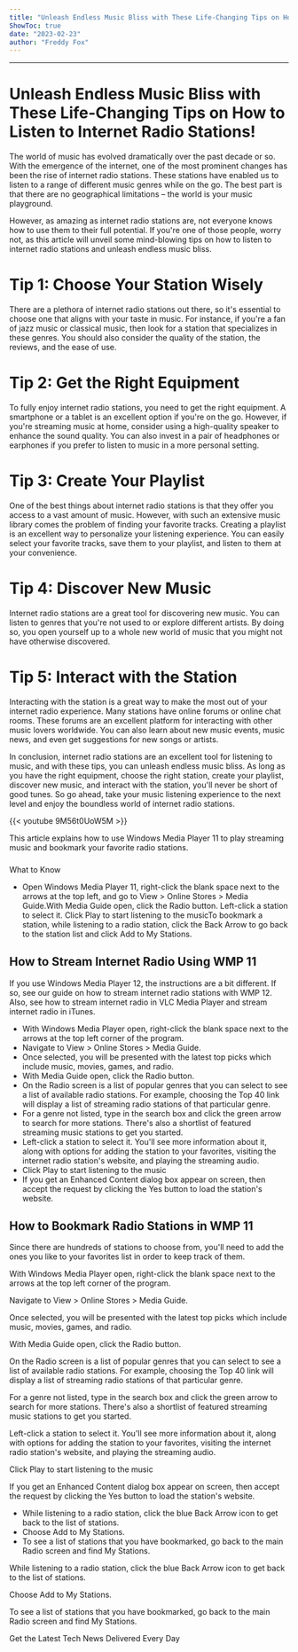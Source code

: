 ```yaml
---
title: "Unleash Endless Music Bliss with These Life-Changing Tips on How to Listen to Internet Radio Stations!"
ShowToc: true 
date: "2023-02-23"
author: "Freddy Fox"
---
```

*****
# Unleash Endless Music Bliss with These Life-Changing Tips on How to Listen to Internet Radio Stations!

The world of music has evolved dramatically over the past decade or so. With the emergence of the internet, one of the most prominent changes has been the rise of internet radio stations. These stations have enabled us to listen to a range of different music genres while on the go. The best part is that there are no geographical limitations – the world is your music playground.

However, as amazing as internet radio stations are, not everyone knows how to use them to their full potential. If you're one of those people, worry not, as this article will unveil some mind-blowing tips on how to listen to internet radio stations and unleash endless music bliss.

# Tip 1: Choose Your Station Wisely

There are a plethora of internet radio stations out there, so it's essential to choose one that aligns with your taste in music. For instance, if you're a fan of jazz music or classical music, then look for a station that specializes in these genres. You should also consider the quality of the station, the reviews, and the ease of use.

# Tip 2: Get the Right Equipment

To fully enjoy internet radio stations, you need to get the right equipment. A smartphone or a tablet is an excellent option if you're on the go. However, if you're streaming music at home, consider using a high-quality speaker to enhance the sound quality. You can also invest in a pair of headphones or earphones if you prefer to listen to music in a more personal setting.

# Tip 3: Create Your Playlist

One of the best things about internet radio stations is that they offer you access to a vast amount of music. However, with such an extensive music library comes the problem of finding your favorite tracks. Creating a playlist is an excellent way to personalize your listening experience. You can easily select your favorite tracks, save them to your playlist, and listen to them at your convenience.

# Tip 4: Discover New Music

Internet radio stations are a great tool for discovering new music. You can listen to genres that you're not used to or explore different artists. By doing so, you open yourself up to a whole new world of music that you might not have otherwise discovered.

# Tip 5: Interact with the Station

Interacting with the station is a great way to make the most out of your internet radio experience. Many stations have online forums or online chat rooms. These forums are an excellent platform for interacting with other music lovers worldwide. You can also learn about new music events, music news, and even get suggestions for new songs or artists.

In conclusion, internet radio stations are an excellent tool for listening to music, and with these tips, you can unleash endless music bliss. As long as you have the right equipment, choose the right station, create your playlist, discover new music, and interact with the station, you'll never be short of good tunes. So go ahead, take your music listening experience to the next level and enjoy the boundless world of internet radio stations.

{{< youtube 9M56t0UoW5M >}} 




This article explains how to use Windows Media Player 11 to play streaming music and bookmark your favorite radio stations. 

 
### 
What to Know
 
- Open Windows Media Player 11, right-click the blank space next to the arrows at the top left, and go to View > Online Stores > Media Guide.With Media Guide open, click the Radio button. Left-click a station to select it. Click Play to start listening to the musicTo bookmark a station, while listening to a radio station, click the Back Arrow to go back to the station list and click Add to My Stations.

 
##   How to Stream Internet Radio Using WMP 11  
 

If you use Windows Media Player 12, the instructions are a bit different. If so, see our guide on how to stream internet radio stations with WMP 12. Also, see how to stream internet radio in VLC Media Player and stream internet radio in iTunes.

 
- With Windows Media Player open, right-click the blank space next to the arrows at the top left corner of the program.
 - Navigate to View > Online Stores > Media Guide.
 - Once selected, you will be presented with the latest top picks which include music, movies, games, and radio.
 - With Media Guide open, click the Radio button.
 - On the Radio screen is a list of popular genres that you can select to see a list of available radio stations. For example, choosing the Top 40 link will display a list of streaming radio stations of that particular genre.
 - For a genre not listed, type in the search box and click the green arrow to search for more stations. There's also a shortlist of featured streaming music stations to get you started.
 - Left-click a station to select it. You'll see more information about it, along with options for adding the station to your favorites, visiting the internet radio station's website, and playing the streaming audio.
 - Click Play to start listening to the music
 - If you get an Enhanced Content dialog box appear on screen, then accept the request by clicking the Yes button to load the station's website.

 
##   How to Bookmark Radio Stations in WMP 11  
 

Since there are hundreds of stations to choose from, you'll need to add the ones you like to your favorites list in order to keep track of them.

 

With Windows Media Player open, right-click the blank space next to the arrows at the top left corner of the program.

 

Navigate to View > Online Stores > Media Guide.

 

Once selected, you will be presented with the latest top picks which include music, movies, games, and radio.

 

With Media Guide open, click the Radio button.

 

On the Radio screen is a list of popular genres that you can select to see a list of available radio stations. For example, choosing the Top 40 link will display a list of streaming radio stations of that particular genre.

 

For a genre not listed, type in the search box and click the green arrow to search for more stations. There's also a shortlist of featured streaming music stations to get you started.

 

Left-click a station to select it. You'll see more information about it, along with options for adding the station to your favorites, visiting the internet radio station's website, and playing the streaming audio.

 

Click Play to start listening to the music

 

If you get an Enhanced Content dialog box appear on screen, then accept the request by clicking the Yes button to load the station's website.

 
- While listening to a radio station, click the blue Back Arrow icon to get back to the list of stations.
 - Choose Add to My Stations.
 - To see a list of stations that you have bookmarked, go back to the main Radio screen and find My Stations.

 

While listening to a radio station, click the blue Back Arrow icon to get back to the list of stations.

 

Choose Add to My Stations.

 

To see a list of stations that you have bookmarked, go back to the main Radio screen and find My Stations.

 

Get the Latest Tech News Delivered Every Day




